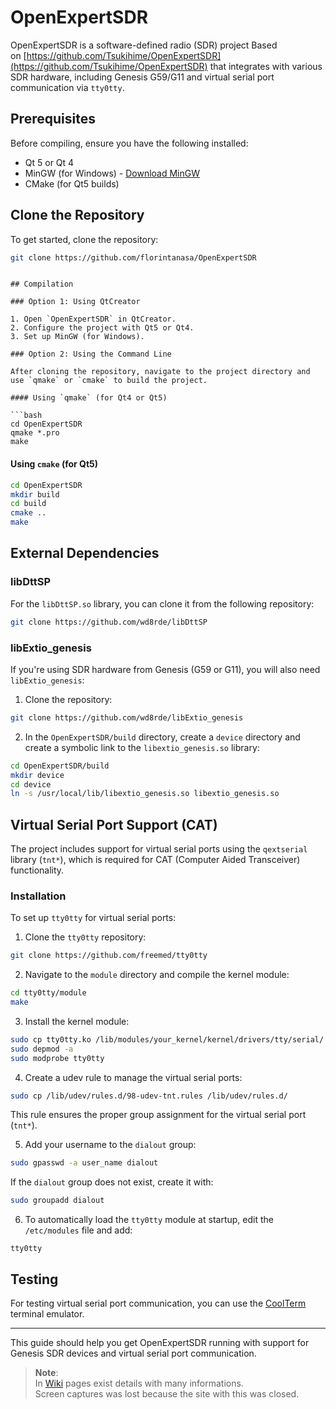 # OpenExpertSDR

OpenExpertSDR is a software-defined radio (SDR) project Based on [https://github.com/Tsukihime/OpenExpertSDR](https://github.com/Tsukihime/OpenExpertSDR) that integrates with various SDR hardware, including Genesis G59/G11 and virtual serial port communication via `tty0tty`.

## Prerequisites

Before compiling, ensure you have the following installed:

- Qt 5 or Qt 4
- MinGW (for Windows) - [Download MinGW](http://www.mingw.org/)
- CMake (for Qt5 builds)

## Clone the Repository

To get started, clone the repository:

```bash
git clone https://github.com/florintanasa/OpenExpertSDR
```
```

## Compilation

### Option 1: Using QtCreator

1. Open `OpenExpertSDR` in QtCreator.
2. Configure the project with Qt5 or Qt4.
3. Set up MinGW (for Windows).

### Option 2: Using the Command Line

After cloning the repository, navigate to the project directory and use `qmake` or `cmake` to build the project.

#### Using `qmake` (for Qt4 or Qt5)

```bash
cd OpenExpertSDR
qmake *.pro
make
```

#### Using `cmake` (for Qt5)

```bash
cd OpenExpertSDR
mkdir build
cd build
cmake ..
make
```

## External Dependencies

### libDttSP

For the `libDttSP.so` library, you can clone it from the following repository:

```bash
git clone https://github.com/wd8rde/libDttSP
```

### libExtio_genesis

If you're using SDR hardware from Genesis (G59 or G11), you will also need `libExtio_genesis`:

1. Clone the repository:

```bash
git clone https://github.com/wd8rde/libExtio_genesis
```

2. In the `OpenExpertSDR/build` directory, create a `device` directory and create a symbolic link to the `libextio_genesis.so` library:

```bash
cd OpenExpertSDR/build
mkdir device
cd device
ln -s /usr/local/lib/libextio_genesis.so libextio_genesis.so
```

## Virtual Serial Port Support (CAT)

The project includes support for virtual serial ports using the `qextserial` library (`tnt*`), which is required for CAT (Computer Aided Transceiver) functionality.

### Installation

To set up `tty0tty` for virtual serial ports:

1. Clone the `tty0tty` repository:

```bash
git clone https://github.com/freemed/tty0tty
```

2. Navigate to the `module` directory and compile the kernel module:

```bash
cd tty0tty/module
make
```

3. Install the kernel module:

```bash
sudo cp tty0tty.ko /lib/modules/your_kernel/kernel/drivers/tty/serial/
sudo depmod -a
sudo modprobe tty0tty
```

4. Create a udev rule to manage the virtual serial ports:

```bash
sudo cp /lib/udev/rules.d/98-udev-tnt.rules /lib/udev/rules.d/
```

This rule ensures the proper group assignment for the virtual serial port (`tnt*`).

5. Add your username to the `dialout` group:

```bash
sudo gpasswd -a user_name dialout
```

If the `dialout` group does not exist, create it with:

```bash
sudo groupadd dialout
```

6. To automatically load the `tty0tty` module at startup, edit the `/etc/modules` file and add:

```
tty0tty
```

## Testing

For testing virtual serial port communication, you can use the [CoolTerm](http://freeware.the-meiers.org/) terminal emulator.

---

This guide should help you get OpenExpertSDR running with support for Genesis SDR devices and virtual serial port communication.

> **Note**:  
> In [Wiki](https://github.com/florintanasa/OpenExpertSDR/wiki) pages exist details with many informations.  
> Screen captures was lost because the site with this was closed.

